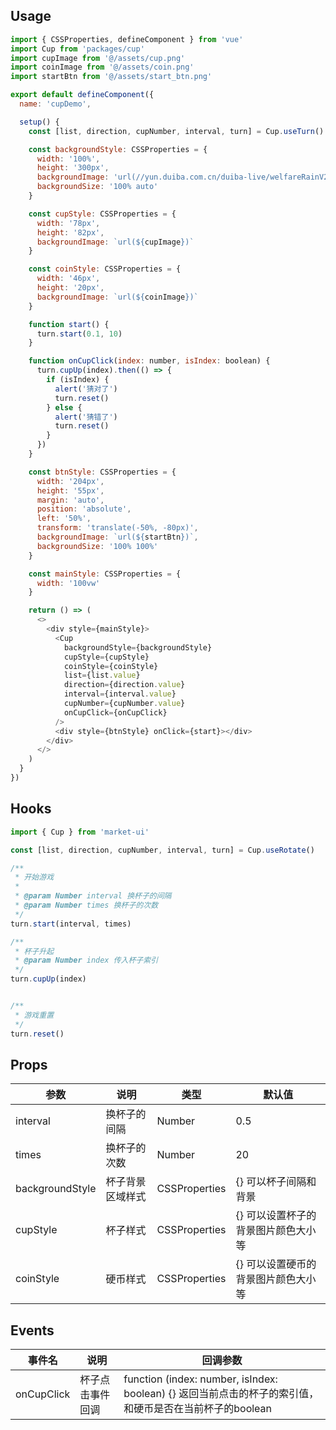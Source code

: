 ## Usage

```javascript
import { CSSProperties, defineComponent } from 'vue'
import Cup from 'packages/cup'
import cupImage from '@/assets/cup.png'
import coinImage from '@/assets/coin.png'
import startBtn from '@/assets/start_btn.png'

export default defineComponent({
  name: 'cupDemo',

  setup() {
    const [list, direction, cupNumber, interval, turn] = Cup.useTurn()

    const backgroundStyle: CSSProperties = {
      width: '100%',
      height: '300px',
      backgroundImage: 'url(//yun.duiba.com.cn/duiba-live/welfareRainV2/rain_bg.png)',
      backgroundSize: '100% auto'
    }

    const cupStyle: CSSProperties = {
      width: '78px',
      height: '82px',
      backgroundImage: `url(${cupImage})`
    }

    const coinStyle: CSSProperties = {
      width: '46px',
      height: '20px',
      backgroundImage: `url(${coinImage})`
    }

    function start() {
      turn.start(0.1, 10)
    }

    function onCupClick(index: number, isIndex: boolean) {
      turn.cupUp(index).then(() => {
        if (isIndex) {
          alert('猜对了')
          turn.reset()
        } else {
          alert('猜错了')
          turn.reset()
        }
      })
    }

    const btnStyle: CSSProperties = {
      width: '204px',
      height: '55px',
      margin: 'auto',
      position: 'absolute',
      left: '50%',
      transform: 'translate(-50%, -80px)',
      backgroundImage: `url(${startBtn})`,
      backgroundSize: '100% 100%'
    }

    const mainStyle: CSSProperties = {
      width: '100vw'
    }

    return () => (
      <>
        <div style={mainStyle}>
          <Cup
            backgroundStyle={backgroundStyle}
            cupStyle={cupStyle}
            coinStyle={coinStyle}
            list={list.value}
            direction={direction.value}
            interval={interval.value}
            cupNumber={cupNumber.value}
            onCupClick={onCupClick}
          />
          <div style={btnStyle} onClick={start}></div>
        </div>
      </>
    )
  }
})
```

## Hooks

```javascript
import { Cup } from 'market-ui'

const [list, direction, cupNumber, interval, turn] = Cup.useRotate()

/**
 * 开始游戏
 *
 * @param Number interval 换杯子的间隔
 * @param Number times 换杯子的次数
 */
turn.start(interval, times)

/**
 * 杯子升起
 * @param Number index 传入杯子索引
 */
turn.cupUp(index)


/**
 * 游戏重置
 */
turn.reset()

```

## Props

|  参数   | 说明  |  类型   | 默认值 |
|  ----  | ----  |  ----  | ----  |
| interval  | 换杯子的间隔 | Number  | 0.5 |
| times  | 换杯子的次数 | Number  | 20 |
| backgroundStyle  | 杯子背景区域样式 | CSSProperties  | {} 可以杯子间隔和背景 |
| cupStyle  | 杯子样式 | CSSProperties  | {} 可以设置杯子的背景图片颜色大小等 |
| coinStyle  | 硬币样式 | CSSProperties  | {} 可以设置硬币的背景图片颜色大小等 |

## Events

|  事件名   | 说明  |  回调参数  | 
|  ----  | ----  |  ----  |
| onCupClick  | 杯子点击事件回调 | function (index: number, isIndex: boolean) {} 返回当前点击的杯子的索引值，和硬币是否在当前杯子的boolean|
